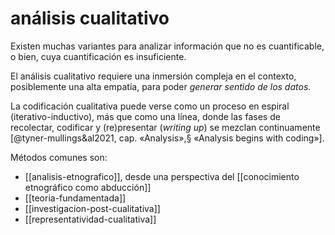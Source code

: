 # análisis cualitativo
Existen muchas variantes para analizar información que no es cuantificable, o bien, cuya cuantificación es insuficiente.

El análisis cualitativo requiere una inmersión compleja en el contexto, posiblemente una alta empatía, para poder *generar sentido de los datos*.

La codificación cualitativa puede verse como un proceso en espiral (iterativo-inductivo), más que como una línea, donde las fases de recolectar, codificar y (re)presentar (*writing up*) se mezclan continuamente [@tyner-mullings&al2021, cap. «Analysis»,§ «Analysis begins with coding»].

Métodos comunes son:

- [[analisis-etnografico]], desde una perspectiva del [[conocimiento etnográfico como abducción]]
- [[teoria-fundamentada]]
- [[investigacion-post-cualitativa]]
- [[representatividad-cualitativa]]
